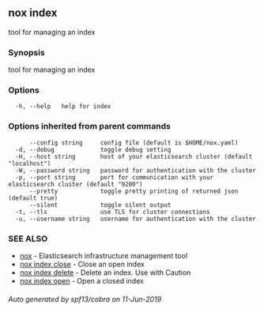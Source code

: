 ## nox index

tool for managing an index

### Synopsis

tool for managing an index

### Options

```
  -h, --help   help for index
```

### Options inherited from parent commands

```
      --config string     config file (default is $HOME/nox.yaml)
  -d, --debug             toggle debug setting
  -H, --host string       host of your elasticsearch cluster (default "localhost")
  -W, --password string   password for authentication with the cluster
  -p, --port string       port for communication with your elasticsearch cluster (default "9200")
      --pretty            toggle pretty printing of returned json (default true)
      --silent            toggle silent output
  -t, --tls               use TLS for cluster connections
  -u, --username string   username for authentication with the cluster
```

### SEE ALSO

* [nox](nox.md)	 - Elasticsearch infrastructure management tool
* [nox index close](nox_index_close.md)	 - Close an open index
* [nox index delete](nox_index_delete.md)	 - Delete an index. Use with Caution
* [nox index open](nox_index_open.md)	 - Open a closed index

###### Auto generated by spf13/cobra on 11-Jun-2019
